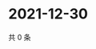# 2021-12-30

共 0 条

<!-- BEGIN WEIBO -->
<!-- 最后更新时间 Thu Dec 30 2021 19:01:01 GMT+0800 (China Standard Time) -->

<!-- END WEIBO -->
